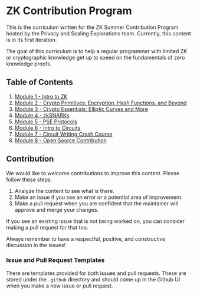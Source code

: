 # ZK Contribution Program

This is the curriculum written for the ZK Summer Contribution Program hosted by the Privacy and Scaling Explorations team. Currently, this content is in its first iteration.

The goal of this curriculum is to help a regular programmer with limited ZK or cryptographic knowledge get up to speed on the fundamentals of zero knowledge proofs.

## Table of Contents

1. [Module 1 - Intro to ZK](./MODULE_1.md)
2. [Module 2 - Crypto Primitives: Encryption, Hash Functions, and Beyond](./MODULE_2.md)
3. [Module 3 - Crypto Essentials: Elliptic Curves and More](./MODULE_3.md)
4. [Module 4 - zkSNARKs](./MODULE_4.md)
5. [Module 5 - PSE Protocols](./MODULE_5.md)
6. [Module 6 - Intro to Circuits](./MODULE_6.md)
7. [Module 7 - Circuit Writing Crash Course](./MODULE_7.md)
8. [Module 8 - Open Source Contribution](./MODULE_8.md)

## Contribution

We would like to welcome contributions to improve this content. Please follow these steps:

1. Analyze the content to see what is there.
2. Make an issue if you see an error or a potential area of improvement.
3. Make a pull request when you are confident that the maintainer will approve and merge your changes.

If you see an existing issue that is not being worked on, you can consider making a pull request for that too.

Always remember to have a respectful, positive, and constructive discussion in the issues!

### Issue and Pull Request Templates

There are templates provided for both issues and pull requests. These are stored under the `.github` directory and should come up in the Github UI when you make a new issue or pull request.

